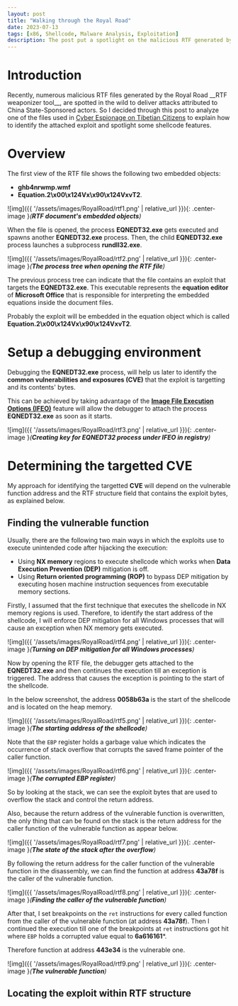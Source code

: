 ```yaml
---
layout: post
title: "Walking through the Royal Road"
date: 2023-07-13
tags: [x86, Shellcode, Malware Analysis, Exploitation] 
description: The post put a spotlight on the malicious RTF generated by the famous Royal Road weaponizer. 
---
```



# Introduction

Recently, numerous malicious RTF files generated by the Royal Road \_\_RTF weaponizer tool\_\_, are spotted in the wild to deliver attacks attributed to China State-Sponsored actors. So I decided through this post to analyze one of the files used in [Cyber Espionage on Tibetian Citizens](https://oviche.github.io/2023/01/Cyber-espionage-on-Tibetian-citizens/) to explain how to identify the attached exploit and spotlight some shellcode features.

# Overview

The first view of the RTF file shows the following two embedded objects: 
 
 - **ghb4nrwmp.wmf**
 - **Equation.2\x00\x124Vx\x90\x124VxvT2**.

![img]({{ '/assets/images/RoyalRoad/rtf1.png' | relative_url }}){: .center-image }*(**RTF document's embedded objects**)*

When the file is opened, the process **EQNEDT32.exe** gets executed and spawns another **EQNEDT32.exe** process. Then, the child **EQNEDT32.exe** process launches a subprocess **rundll32.exe**.

![img]({{ '/assets/images/RoyalRoad/rtf2.png' | relative_url }}){: .center-image }*(**The process tree when opening the RTF file**)*

The previous process tree can indicate that the file contains an exploit that targets the **EQNEDT32.exe**. This executable represents the **equation editor** of **Microsoft Office** that is responsible for interpreting the embedded equations inside the document files.

Probably the exploit will be embedded in the equation object which is called **Equation.2\x00\x124Vx\x90\x124VxvT2**.

# Setup a debugging environment

Debugging the **EQNEDT32.exe** process, will help us later to identify the **common vulnerabilities and exposures (CVE)** that the exploit is targetting and its contents' bytes.

This can be achieved by taking advantage of the [**Image File Execution Options (IFEO)**](https://www.malwarebytes.com/blog/news/2015/12/an-introduction-to-image-file-execution-options) feature will allow the debugger to attach the process **EQNEDT32.exe** as soon as it starts.

![img]({{ '/assets/images/RoyalRoad/rtf3.png' | relative_url }}){: .center-image }*(**Creating key for EQNEDT32 process under IFEO in registry**)*

# Determining the targetted CVE

My approach for identifying the targetted **CVE** will depend on the vulnerable function address and the RTF structure field that contains the exploit bytes, as explained below.

## Finding the vulnerable function
  
  Usually, there are the following two main ways in which the exploits use to execute unintended code after hijacking the execution:    
  
   - Using **NX memory** regions to execute shellcode which works when **Data Execution Prevention (DEP)** mitigation is off.
   - Using **Return oriented programming (ROP)** to bypass DEP mitigation by executing hosen machine instruction sequences from executable memory sections.

  Firstly, I assumed that the first technique that executes the shellcode in NX memory regions is used. Therefore, to identify the start address of the shellcode, I will enforce DEP mitigation for all Windows processes that will cause an exception when NX memory gets executed. 

   ![img]({{ '/assets/images/RoyalRoad/rtf4.png' | relative_url }}){: .center-image }*(**Turning on DEP mitigation for all Windows processes**)*


  Now by opening the RTF file, the debugger gets attached to the **EQNEDT32.exe** and then continues the execution till an exception is triggered. The address that causes the exception is pointing to the start of the shellcode.

  In the below screenshot, the address **0058b63a** is the start of the shellcode and is located on the heap memory.

   ![img]({{ '/assets/images/RoyalRoad/rtf5.png' | relative_url }}){: .center-image }*(**The starting address of the shellcode**)*

 Note that the `EBP` register holds a garbage value which indicates the occurrence of stack overflow that corrupts the saved frame pointer of the caller function.

   ![img]({{ '/assets/images/RoyalRoad/rtf6.png' | relative_url }}){: .center-image }*(**The corrupted EBP register**)*

So by looking at the stack, we can see the exploit bytes that are used to overflow the stack and control the return address. 

Also, because the return address of the vulnerable function is overwritten, the only thing that can be found on the stack is the return address for the caller function of the vulnerable function as appear below. 

   ![img]({{ '/assets/images/RoyalRoad/rtf7.png' | relative_url }}){: .center-image }*(**The state of the stack after the overflow**)*

By following the return address for the caller function of the vulnerable function in the disassembly, we can find the function at address **43a78f** is the caller of the vulnerable function.

   ![img]({{ '/assets/images/RoyalRoad/rtf8.png' | relative_url }}){: .center-image }*(**Finding the caller of the vulnerable function**)*

After that, I set breakpoints on the `ret` instructions for every called function from the caller of the vulnerable function (at address **43a78f**). Then I continued the execution till one of the breakpoints at `ret` instructions got hit where `EBP` holds a corrupted value equal to **6a616161***. 

Therefore function at address **443e34** is the vulnerable one. 

   ![img]({{ '/assets/images/RoyalRoad/rtf9.png' | relative_url }}){: .center-image }*(**The vulnerable function**)*

  
  
##  Locating the exploit within RTF structure


